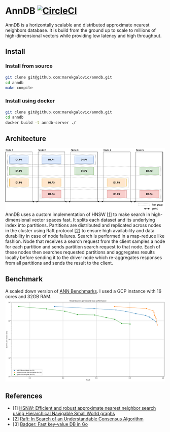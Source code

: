 # AnnDB [![CircleCI](https://circleci.com/gh/marekgalovic/anndb/tree/master.svg?style=svg&circle-token=947f9407a37356c6fe661af956554012b3e456c5)](https://circleci.com/gh/marekgalovic/anndb/tree/master)
AnnDB is a horizontally scalable and distributed approximate nearest neighbors database. It is build from the ground up to scale to millions of high-dimensional vectors while providing low latency and high throughput.

## Install
### Install from source
```bash
git clone git@github.com:marekgalovic/anndb.git
cd anndb
make compile
```

### Install using docker
```bash
git clone git@github.com:marekgalovic/anndb.git
cd anndb
docker build -t anndb-server ./
```

## Architecture
![Nodes diagram](./nodes_diagram_1.png)
AnnDB uses a custom implementation of HNSW [[1](https://arxiv.org/pdf/1603.09320.pdf)] to make search in high-dimensional vector spaces fast. It splits each dataset and its underlying index into partitions. Partitions are distributed and replicated across nodes in the cluster using Raft protocol [[2](https://www.cs.princeton.edu/courses/archive/fall16/cos418/papers/raft.pdf)] to ensure high availability and data durability in case of node failures. Search is performed in a map-reduce like fashion. Node that receives a search request from the client samples a node for each partition and sends partition search request to that node. Each of these nodes then searches requested partitions and aggregates results locally before sending it to the driver node which re-aggregates responses from all partitions and sends the result to the client.

## Benchmark
A scaled down version of [ANN Benchmarks](https://github.com/erikbern/ann-benchmarks). I used a GCP instance with 16 cores and 32GB RAM.
![Benchmark results](./benchmark_simple.png)

## References
- [1] [HSNW: Efficient and robust approximate nearest neighbor search using Hierarchical Navigable Small World graphs](https://arxiv.org/pdf/1603.09320.pdf)
- [2] [Raft: In Search of an Understandable Consensus Algorithm](https://www.cs.princeton.edu/courses/archive/fall16/cos418/papers/raft.pdf)
- [3] [Badger: Fast key-value DB in Go](https://github.com/dgraph-io/badger)
